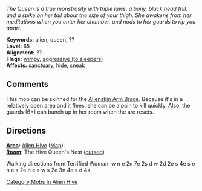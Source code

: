 *The Queen is a true monstrosity with triple jaws, a bony, black head
frill, and a spike on her tail about the size of your thigh. She awakens
from her meditations when you enter her chamber, and nods to her guards
to rip you apart.*

**Keywords:** alien, queen, ??  
**Level:** 65  
**Alignment:** ??  
**Flags:** [wimpy](Wimpy_Mobs "wikilink"), [aggressive (to
sleepers)](Aggressive_Mobs "wikilink")  
**Affects:** [sanctuary](Sanctuary "wikilink"), [hide](Hide "wikilink"),
[sneak](Sneak "wikilink")

## Comments

This mob can be skinned for the [Alienskin Arm
Brace](Alienskin_Arm_Brace "wikilink"). Because it's in a relatively
open area and it flees, she can be a pain to kill quickly. Also, the
guards (6+) can bunch up in her room when the are resets.

## Directions

**[Area](:Category:_Areas "wikilink"):** [Alien
Hive](:Category:_Alien_Hive "wikilink")
([Map](Alien_Hive_Map "wikilink")).  
**[Room](:Category:_Rooms "wikilink"):** The Hive Queen's Nest
([cursed](Cursed_Rooms "wikilink"))

Walking directions from Terrified Woman: w n e 2n 7e 2s d w 2d 2e s 4e s
e n e s 2e n e s w s 2e 3n 4e s d 4s

[Category:Mobs In Alien Hive](Category:Mobs_In_Alien_Hive "wikilink")
